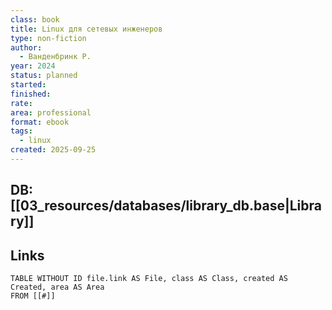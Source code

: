 ```yaml
---
class: book
title: Linux для сетевых инженеров
type: non-fiction
author:
  - Ванденбринк Р.
year: 2024
status: planned
started:
finished:
rate:
area: professional
format: ebook
tags:
  - linux
created: 2025-09-25
---
```

## DB: [[03_resources/databases/library_db.base|Library]]

## Links

```dataview
TABLE WITHOUT ID file.link AS File, class AS Class, created AS Created, area AS Area
FROM [[#]]
````